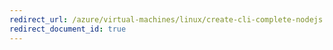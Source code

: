 ```yaml
---
redirect_url: /azure/virtual-machines/linux/create-cli-complete-nodejs
redirect_document_id: true
---
```

